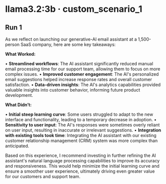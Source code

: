 # llama3.2:3b · custom_scenario_1

## Run 1

As we reflect on launching our generative-AI email assistant at a 1,500-person SaaS company, here are some key takeaways:

**What Worked:**

• **Streamlined workflows**: The AI assistant significantly reduced manual email processing time for our support team, allowing them to focus on more complex issues.
• **Improved customer engagement**: The AI's personalized email suggestions helped increase response rates and overall customer satisfaction.
• **Data-driven insights**: The AI's analytics capabilities provided valuable insights into customer behavior, informing future product development.

**What Didn’t:**

• **Initial steep learning curve**: Some users struggled to adapt to the new interface and functionality, leading to a temporary decrease in adoption.
• **Sensitivity to user input**: The AI's responses were sometimes overly reliant on user input, resulting in inaccurate or irrelevant suggestions.
• **Integration with existing tools took time**: Integrating the AI assistant with our existing customer relationship management (CRM) system was more complex than anticipated.

Based on this experience, I recommend investing in further refining the AI assistant's natural language processing capabilities to improve its accuracy and responsiveness. This would help minimize the initial learning curve and ensure a smoother user experience, ultimately driving even greater value for our customers and support team.
